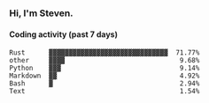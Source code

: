 ### Hi, I'm Steven.

#### Coding activity (past 7 days)
```
Rust      ▓▓▓▓▓▓▓▓▓▓▓▓▓▓▓▓▓▓▓▓▓▓▓▓▓▓▓▓▓▓  71.77%
other     ▓▓▓▓                             9.68%
Python    ▓▓▓                              9.14%
Markdown  ▓▓                               4.92%
Bash      ▓                                2.94%
Text                                       1.54%
```
